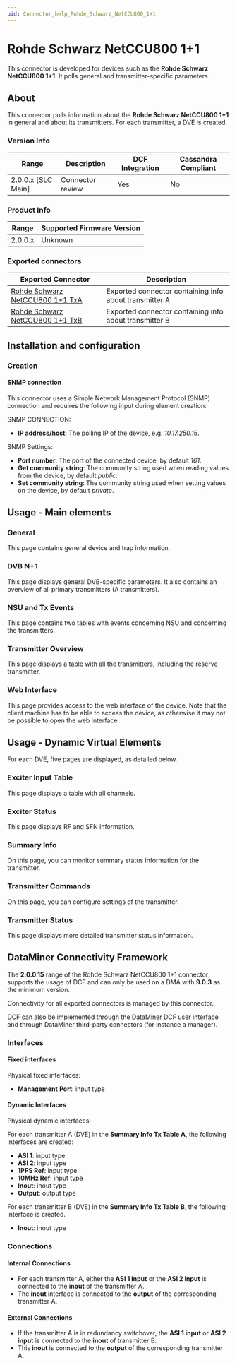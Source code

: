 ```yaml
---
uid: Connector_help_Rohde_Schwarz_NetCCU800_1+1
---
```


# Rohde Schwarz NetCCU800 1+1

This connector is developed for devices such as the **Rohde Schwarz NetCCU800 1+1**. It polls general and transmitter-specific parameters.

## About

This connector polls information about the **Rohde Schwarz NetCCU800 1+1** in general and about its transmitters. For each transmitter, a DVE is created.

### Version Info

| Range | Description | DCF Integration | Cassandra Compliant |
|----------------------|-----------------|---------------------|-------------------------|
| 2.0.0.x \[SLC Main\] | Connector review   | Yes                 | No                      |

### Product Info

| Range | Supported Firmware Version |
|------------------|-----------------------------|
| 2.0.0.x          | Unknown                     |

### Exported connectors

| **Exported Connector**                                                                          | **Description**                                     |
|------------------------------------------------------------------------------------------------|-----------------------------------------------------|
| [Rohde Schwarz NetCCU800 1+1 TxA](xref:Connector_help_Rohde_Schwarz_NetCCU800_1%2B1_TxA) | Exported connector containing info about transmitter A |
| [Rohde Schwarz NetCCU800 1+1 TxB](xref:Connector_help_Rohde_Schwarz_NetCCU800_1%2B1_TxB) | Exported connector containing info about transmitter B |

## Installation and configuration

### Creation

#### SNMP connection

This connector uses a Simple Network Management Protocol (SNMP) connection and requires the following input during element creation:

SNMP CONNECTION:

- **IP address/host**: The polling IP of the device, e.g. *10.17.250.16*.

SNMP Settings:

- **Port number**: The port of the connected device, by default *161*.
- **Get community string**: The community string used when reading values from the device, by default *public*.
- **Set community string**: The community string used when setting values on the device, by default *private*.

## Usage - Main elements

### General

This page contains general device and trap information.

### DVB N+1

This page displays general DVB-specific parameters. It also contains an overview of all primary transmitters (A transmitters).

### NSU and Tx Events

This page contains two tables with events concerning NSU and concerning the transmitters.

### Transmitter Overview

This page displays a table with all the transmitters, including the reserve transmitter.

### Web Interface

This page provides access to the web interface of the device. Note that the client machine has to be able to access the device, as otherwise it may not be possible to open the web interface.

## Usage - Dynamic Virtual Elements

For each DVE, five pages are displayed, as detailed below.

### Exciter Input Table

This page displays a table with all channels.

### Exciter Status

This page displays RF and SFN information.

### Summary Info

On this page, you can monitor summary status information for the transmitter.

### Transmitter Commands

On this page, you can configure settings of the transmitter.

### Transmitter Status

This page displays more detailed transmitter status information.

## DataMiner Connectivity Framework

The **2.0.0.15** range of the Rohde Schwarz NetCCU800 1+1 connector supports the usage of DCF and can only be used on a DMA with **9.0.3** as the minimum version.

Connectivity for all exported connectors is managed by this connector.

DCF can also be implemented through the DataMiner DCF user interface and through DataMiner third-party connectors (for instance a manager).

### Interfaces

#### Fixed interfaces

Physical fixed interfaces:

- **Management** **Port**: input type

#### Dynamic Interfaces

Physical dynamic interfaces:

For each transmitter A (DVE) in the **Summary Info Tx Table A**, the following interfaces are created:

- **ASI 1**: input type
- **ASI 2**: input type
- **1PPS Ref**: input type
- **10MHz Ref**: input type
- **Inout**: inout type
- **Output**: output type

For each transmitter B (DVE) in the **Summary Info Tx Table B**, the following interface is created.

- **Inout**: inout type

### Connections

#### Internal Connections

- For each transmitter A, either the **ASI 1 input** or the **ASI 2 input** is connected to the **inout** of the transmitter A.
- The **inout** interface is connected to the **output** of the corresponding transmitter A.

#### External Connections

- If the transmitter A is in redundancy switchover, the **ASI 1 input** or **ASI 2 input** is connected to the **inout** of transmitter B.
- This **inout** is connected to the **output** of the corresponding transmitter A.
